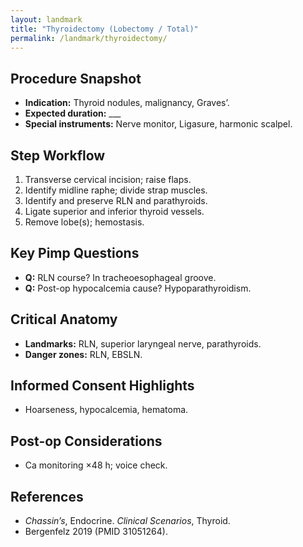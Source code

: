 ```yaml
---
layout: landmark
title: "Thyroidectomy (Lobectomy / Total)"
permalink: /landmark/thyroidectomy/
---
```


## Procedure Snapshot
- **Indication:** Thyroid nodules, malignancy, Graves’.  
- **Expected duration:** ___  
- **Special instruments:** Nerve monitor, Ligasure, harmonic scalpel.

## Step Workflow
1. Transverse cervical incision; raise flaps.  
2. Identify midline raphe; divide strap muscles.  
3. Identify and preserve RLN and parathyroids.  
4. Ligate superior and inferior thyroid vessels.  
5. Remove lobe(s); hemostasis.

## Key Pimp Questions
- **Q:** RLN course?  In tracheoesophageal groove.  
- **Q:** Post-op hypocalcemia cause?  Hypoparathyroidism.  

## Critical Anatomy
- **Landmarks:** RLN, superior laryngeal nerve, parathyroids.  
- **Danger zones:** RLN, EBSLN.

## Informed Consent Highlights
- Hoarseness, hypocalcemia, hematoma.

## Post-op Considerations
- Ca monitoring ×48 h; voice check.

## References
- *Chassin’s*, Endocrine. *Clinical Scenarios*, Thyroid.  
- Bergenfelz 2019 (PMID 31051264).
